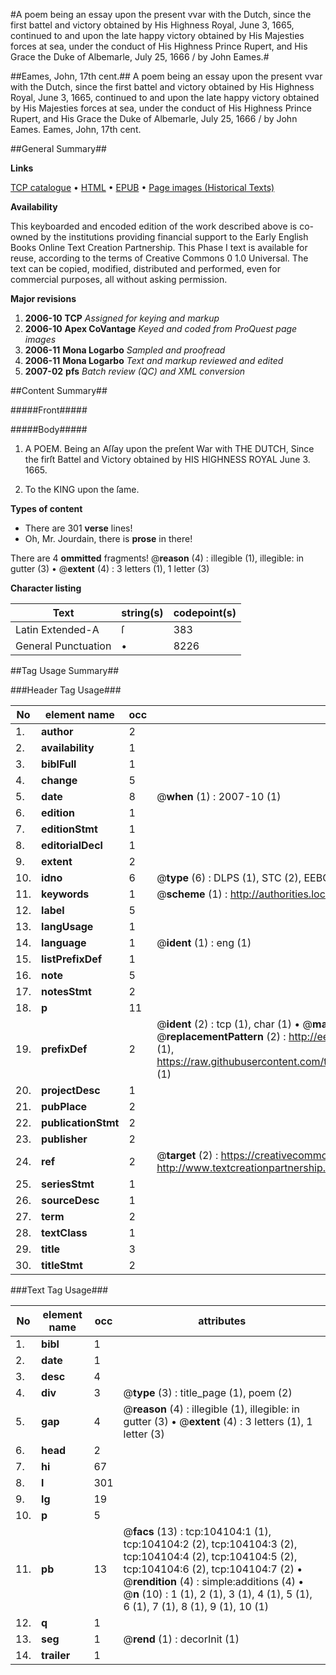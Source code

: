 #A poem being an essay upon the present vvar with the Dutch, since the first battel and victory obtained by His Highness Royal, June 3, 1665, continued to and upon the late happy victory obtained by His Majesties forces at sea, under the conduct of His Highness Prince Rupert, and His Grace the Duke of Albemarle, July 25, 1666 / by John Eames.#

##Eames, John, 17th cent.##
A poem being an essay upon the present vvar with the Dutch, since the first battel and victory obtained by His Highness Royal, June 3, 1665, continued to and upon the late happy victory obtained by His Majesties forces at sea, under the conduct of His Highness Prince Rupert, and His Grace the Duke of Albemarle, July 25, 1666 / by John Eames.
Eames, John, 17th cent.

##General Summary##

**Links**

[TCP catalogue](http://www.ota.ox.ac.uk/tcp/)  • 
[HTML](http://tei.it.ox.ac.uk/tcp/Texts-HTML/free/A39/A39345.html)  • 
[EPUB](http://tei.it.ox.ac.uk/tcp/Texts-EPUB/free/A39/A39345.epub) • 
[Page images (Historical Texts)](https://data.historicaltexts.jisc.ac.uk/view?pubId=eebo-15609542e&pageId=eebo-15609542e-104104-1)

**Availability**

This keyboarded and encoded edition of the
	       work described above is co-owned by the institutions
	       providing financial support to the Early English Books
	       Online Text Creation Partnership. This Phase I text is
	       available for reuse, according to the terms of Creative
	       Commons 0 1.0 Universal. The text can be copied,
	       modified, distributed and performed, even for
	       commercial purposes, all without asking permission.

**Major revisions**

1. __2006-10__ __TCP__ *Assigned for keying and markup*
1. __2006-10__ __Apex CoVantage__ *Keyed and coded from ProQuest page images*
1. __2006-11__ __Mona Logarbo__ *Sampled and proofread*
1. __2006-11__ __Mona Logarbo__ *Text and markup reviewed and edited*
1. __2007-02__ __pfs__ *Batch review (QC) and XML conversion*

##Content Summary##

#####Front#####

#####Body#####

1. A POEM. Being an Aſſay upon the preſent War with THE DUTCH, Since the firſt Battel and Victory obtained by HIS HIGHNESS ROYAL June 3. 1665.

1. To the KING upon the ſame.

**Types of content**

  * There are 301 **verse** lines!
  * Oh, Mr. Jourdain, there is **prose** in there!

There are 4 **ommitted** fragments! 
 @__reason__ (4) : illegible (1), illegible: in gutter (3)  •  @__extent__ (4) : 3 letters (1), 1 letter (3)

**Character listing**


|Text|string(s)|codepoint(s)|
|---|---|---|
|Latin Extended-A|ſ|383|
|General Punctuation|•|8226|

##Tag Usage Summary##

###Header Tag Usage###

|No|element name|occ|attributes|
|---|---|---|---|
|1.|__author__|2||
|2.|__availability__|1||
|3.|__biblFull__|1||
|4.|__change__|5||
|5.|__date__|8| @__when__ (1) : 2007-10 (1)|
|6.|__edition__|1||
|7.|__editionStmt__|1||
|8.|__editorialDecl__|1||
|9.|__extent__|2||
|10.|__idno__|6| @__type__ (6) : DLPS (1), STC (2), EEBO-CITATION (1), OCLC (1), VID (1)|
|11.|__keywords__|1| @__scheme__ (1) : http://authorities.loc.gov/ (1)|
|12.|__label__|5||
|13.|__langUsage__|1||
|14.|__language__|1| @__ident__ (1) : eng (1)|
|15.|__listPrefixDef__|1||
|16.|__note__|5||
|17.|__notesStmt__|2||
|18.|__p__|11||
|19.|__prefixDef__|2| @__ident__ (2) : tcp (1), char (1)  •  @__matchPattern__ (2) : ([0-9\-]+):([0-9IVX]+) (1), (.+) (1)  •  @__replacementPattern__ (2) : http://eebo.chadwyck.com/downloadtiff?vid=$1&page=$2 (1), https://raw.githubusercontent.com/textcreationpartnership/Texts/master/tcpchars.xml#$1 (1)|
|20.|__projectDesc__|1||
|21.|__pubPlace__|2||
|22.|__publicationStmt__|2||
|23.|__publisher__|2||
|24.|__ref__|2| @__target__ (2) : https://creativecommons.org/publicdomain/zero/1.0/ (1), http://www.textcreationpartnership.org/docs/. (1)|
|25.|__seriesStmt__|1||
|26.|__sourceDesc__|1||
|27.|__term__|2||
|28.|__textClass__|1||
|29.|__title__|3||
|30.|__titleStmt__|2||


###Text Tag Usage###

|No|element name|occ|attributes|
|---|---|---|---|
|1.|__bibl__|1||
|2.|__date__|1||
|3.|__desc__|4||
|4.|__div__|3| @__type__ (3) : title_page (1), poem (2)|
|5.|__gap__|4| @__reason__ (4) : illegible (1), illegible: in gutter (3)  •  @__extent__ (4) : 3 letters (1), 1 letter (3)|
|6.|__head__|2||
|7.|__hi__|67||
|8.|__l__|301||
|9.|__lg__|19||
|10.|__p__|5||
|11.|__pb__|13| @__facs__ (13) : tcp:104104:1 (1), tcp:104104:2 (2), tcp:104104:3 (2), tcp:104104:4 (2), tcp:104104:5 (2), tcp:104104:6 (2), tcp:104104:7 (2)  •  @__rendition__ (4) : simple:additions (4)  •  @__n__ (10) : 1 (1), 2 (1), 3 (1), 4 (1), 5 (1), 6 (1), 7 (1), 8 (1), 9 (1), 10 (1)|
|12.|__q__|1||
|13.|__seg__|1| @__rend__ (1) : decorInit (1)|
|14.|__trailer__|1||
